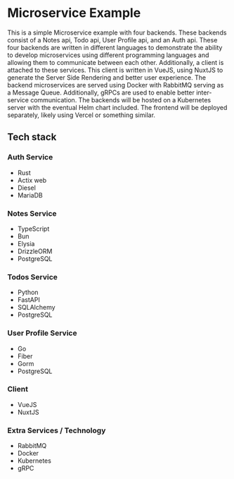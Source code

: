 # Microservice Example

This is a simple Microservice example with four backends. These backends consist of a Notes api, Todo api, User Profile api, and an Auth api. These four backends are written in different languages to demonstrate the ability to develop microservices using different programming languages and allowing them to communicate between each other. Additionally, a client is attached to these services. This client is written in VueJS, using NuxtJS to generate the Server Side Rendering and better user experience. The backend microservices are served using Docker with RabbitMQ serving as a Message Queue. Additionally, gRPCs are used to enable better inter-service communication. The backends will be hosted on a Kubernetes server with the eventual Helm chart included. The frontend will be deployed separately, likely using Vercel or something similar.  

## Tech stack

### Auth Service 

- Rust
- Actix web
- Diesel
- MariaDB

### Notes Service

- TypeScript
- Bun
- Elysia
- DrizzleORM
- PostgreSQL

### Todos Service 

- Python
- FastAPI
- SQLAlchemy
- PostgreSQL

### User Profile Service 

- Go
- Fiber
- Gorm 
- PostgreSQL

### Client 

- VueJS
- NuxtJS 

### Extra Services / Technology

- RabbitMQ
- Docker 
- Kubernetes
- gRPC

